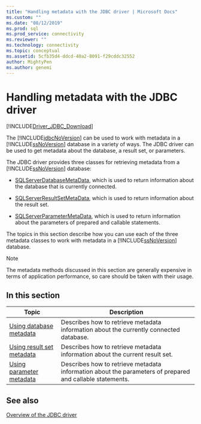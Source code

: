 ```yaml
---
title: "Handling metadata with the JDBC driver | Microsoft Docs"
ms.custom: ""
ms.date: "08/12/2019"
ms.prod: sql
ms.prod_service: connectivity
ms.reviewer: ""
ms.technology: connectivity
ms.topic: conceptual
ms.assetid: 5cfb35d4-ddcd-40a2-8091-f29cddc32552
author: MightyPen
ms.author: genemi
---
```

# Handling metadata with the JDBC driver
[!INCLUDE[Driver_JDBC_Download](../../includes/driver_jdbc_download.md)]

  The [!INCLUDE[jdbcNoVersion](../../includes/jdbcnoversion_md.md)] can be used to work with metadata in a [!INCLUDE[ssNoVersion](../../includes/ssnoversion-md.md)] database in a variety of ways. The JDBC driver can be used to get metadata about the database, a result set, or parameters.  
  
 The JDBC driver provides three classes for retrieving metadata from a [!INCLUDE[ssNoVersion](../../includes/ssnoversion-md.md)] database:  
  
-   [SQLServerDatabaseMetaData](../../connect/jdbc/reference/sqlserverdatabasemetadata-class.md), which is used to return information about the database that is currently connected.  
  
-   [SQLServerResultSetMetaData](../../connect/jdbc/reference/sqlserverresultsetmetadata-class.md), which is used to return information about the result set.  
  
-   [SQLServerParameterMetaData](../../connect/jdbc/reference/sqlserverparametermetadata-class.md), which is used to return information about the parameters of prepared and callable statements.  
  
 The topics in this section describe how you can use each of the three metadata classes to work with metadata in a [!INCLUDE[ssNoVersion](../../includes/ssnoversion-md.md)] database.  
  
> [!NOTE]  
>  The metadata methods discussed in this section are generally expensive in terms of application performance, so care should be taken with their usage.  
  
## In this section  
  
|Topic|Description|  
|-----------|-----------------|  
|[Using database metadata](../../connect/jdbc/using-database-metadata.md)|Describes how to retrieve metadata information about the currently connected database.|  
|[Using result set metadata](../../connect/jdbc/using-result-set-metadata.md)|Describes how to retrieve metadata information about the current result set.|  
|[Using parameter metadata](../../connect/jdbc/using-parameter-metadata.md)|Describes how to retrieve metadata information about the parameters of prepared and callable statements.|  
  
## See also  
 [Overview of the JDBC driver](../../connect/jdbc/overview-of-the-jdbc-driver.md)  
  
  

